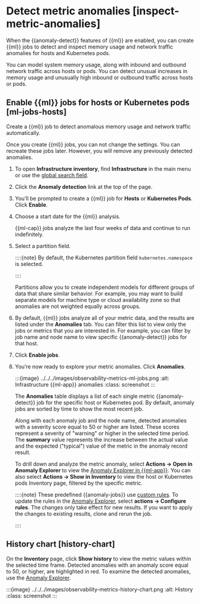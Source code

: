 # Detect metric anomalies [inspect-metric-anomalies]

When the {{anomaly-detect}} features of {{ml}} are enabled, you can create {{ml}} jobs to detect and inspect memory usage and network traffic anomalies for hosts and Kubernetes pods.

You can model system memory usage, along with inbound and outbound network traffic across hosts or pods. You can detect unusual increases in memory usage and unusually high inbound or outbound traffic across hosts or pods.


## Enable {{ml}} jobs for hosts or Kubernetes pods [ml-jobs-hosts]

Create a {{ml}} job to detect anomalous memory usage and network traffic automatically.

Once you create {{ml}} jobs, you can not change the settings. You can recreate these jobs later. However, you will remove any previously detected anomalies.

1. To open **Infrastructure inventory**, find **Infrastructure** in the main menu or use the [global search field](../../../explore-analyze/find-and-organize/find-apps-and-objects.md).
2. Click the **Anomaly detection** link at the top of the page.
3. You’ll be prompted to create a {{ml}} job for **Hosts** or **Kubernetes Pods**. Click **Enable**.
4. Choose a start date for the {{ml}} analysis.

    {{ml-cap}} jobs analyze the last four weeks of data and continue to run indefinitely.

5. Select a partition field.

    ::::{note}
    By default, the Kubernetes partition field `kubernetes.namespace` is selected.

    ::::


    Partitions allow you to create independent models for different groups of data that share similar behavior. For example, you may want to build separate models for machine type or cloud availability zone so that anomalies are not weighted equally across groups.

6. By default, {{ml}} jobs analyze all of your metric data, and the results are listed under the **Anomalies** tab. You can filter this list to view only the jobs or metrics that you are interested in. For example, you can filter by job name and node name to view specific {{anomaly-detect}} jobs for that host.
7. Click **Enable jobs**.
8. You’re now ready to explore your metric anomalies. Click **Anomalies**.

    :::{image} ../../../images/observability-metrics-ml-jobs.png
    :alt: Infrastructure {{ml-app}} anomalies
    :class: screenshot
    :::

    The **Anomalies** table displays a list of each single metric {{anomaly-detect}} job for the specific host or Kubernetes pod. By default, anomaly jobs are sorted by time to show the most recent job.

    Along with each anomaly job and the node name, detected anomalies with a severity score equal to 50 or higher are listed. These scores represent a severity of "warning" or higher in the selected time period. The **summary** value represents the increase between the actual value and the expected ("typical") value of the metric in the anomaly record result.

    To drill down and analyze the metric anomaly, select **Actions → Open in Anomaly Explorer** to view the [Anomaly Explorer in {{ml-app}}](https://www.elastic.co/guide/en/machine-learning/current/ml-getting-started.html#sample-data-results). You can also select **Actions → Show in Inventory** to view the host or Kubernetes pods Inventory page, filtered by the specific metric.

    ::::{note}
    These predefined {{anomaly-jobs}} use [custom rules](https://www.elastic.co/guide/en/machine-learning/current/ml-ad-run-jobs.html#ml-ad-rules). To update the rules in the [Anomaly Explorer](https://www.elastic.co/guide/en/machine-learning/current/ml-getting-started.html#sample-data-results), select **actions → Configure rules**. The changes only take effect for new results. If you want to apply the changes to existing results, clone and rerun the job.

    ::::



## History chart [history-chart]

On the **Inventory** page, click **Show history** to view the metric values within the selected time frame. Detected anomalies with an anomaly score equal to 50, or higher, are highlighted in red. To examine the detected anomalies, use the [Anomaly Explorer](https://www.elastic.co/guide/en/machine-learning/current/ml-getting-started.html#sample-data-results).

:::{image} ../../../images/observability-metrics-history-chart.png
:alt: History
:class: screenshot
:::
